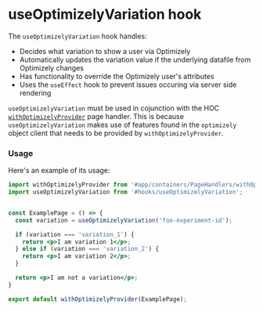 
# useOptimizelyVariation hook

The `useOptimizelyVariation` hook handles:

- Decides what variation to show a user via Optimizely
- Automatically updates the variation value if the underlying datafile from Optimizely changes
- Has functionality to override the Optimizely user's attributes
- Uses the `useEffect` hook to prevent issues occuring via server side rendering

`useOptimizelyVariation` must be used in cojunction with the HOC [`withOptimizelyProvider`](https://github.com/bbc/simorgh/tree/latest/src/app/containers/PageHandlers/withOptimizelyProvider) page handler. This is because `useOptimizelyVariation` makes use of features found in the `optimizely` object client that needs to be provided by `withOptimizelyProvider`.

### Usage

Here's an example of its usage:

```jsx
import withOptimizelyProvider from '#app/containers/PageHandlers/withOptimizelyProvider';
import useOptimizelyVariation from '#hooks/useOptimizelyVariation';


const ExamplePage = () => {
  const variation = useOptimizelyVariation('foo-experiment-id');

  if (variation === 'variation_1') {
    return <p>I am variation 1</p>;
  } else if (variation === 'variation_2') {
    return <p>I am variation 2</p>;
  }

  return <p>I am not a variation</p>;
}

export default withOptimizelyProvider(ExamplePage);
```
